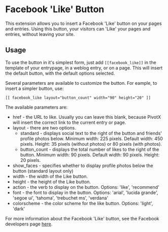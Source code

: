 
Facebook 'Like' Button
======================

This extension allows you to insert a Facebook 'Like' button on your pages and
entries. Using this button, your visitors can 'Like' your pages and entries,
without leaving your site.


Usage
-----------------

To use the button in it's simplest form, just add `[[facebook_like]]` in the
template of your entrypage, in a weblog entry, or on a page. This will insert
the default button, with the default options selected.

Several parameters are available to customize the button. For eample, to insert
a simpler button, use:

	[[ facebook_like layout="button_count" width="90" height="20" ]]

The available parameters are:

 - href - the URL to like. Usually you can leave this blank, because PivotX will
   insert the correct link to the current entry or page. 
 - layout - there are two options.
   - standard - displays social text to the right of the button and friends'
     profile photos below. Minimum width: 225 pixels. Default width: 450 pixels. Height: 35 pixels (without photos) or 80 pixels (with photos).
   - button_count - displays the total number of likes to the right of the button.
     Minimum width: 90 pixels. Default width: 90 pixels. Height: 20 pixels.
 - show_faces - specifies whether to display profile photos below the button
   (standard layout only)
 - width - the width of the Like button.
 - height - the height of the Like button.
 - action - the verb to display on the button. Options: 'like', 'recommend'
 - font - the font to display in the button. Options: 'arial', 'lucida grande', 'segoe ui', 'tahoma', 'trebuchet ms', 'verdana'
 - colorscheme - the color scheme for the like button. Options: 'light', 'dark'
 
 For more information about the Facebook 'Like' button, see the Facebook developers page
 [here](http://developers.facebook.com/docs/reference/plugins/like).
 
 